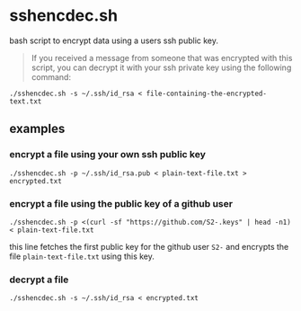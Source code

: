 # sshencdec.sh

bash script to encrypt data using a users ssh public key.

> If you received a message from someone that was encrypted with this script, you can
> decrypt it with your ssh private key using the following command:

```
./sshencdec.sh -s ~/.ssh/id_rsa < file-containing-the-encrypted-text.txt
```

## examples

### encrypt a file using your own ssh public key
```
./sshencdec.sh -p ~/.ssh/id_rsa.pub < plain-text-file.txt > encrypted.txt
```

### encrypt a file using the public key of a github user
```
./sshencdec.sh -p <(curl -sf "https://github.com/S2-.keys" | head -n1) < plain-text-file.txt
```

this line fetches the first public key for the github user `S2-` and encrypts the file `plain-text-file.txt` using this key.

### decrypt a file
```
./sshencdec.sh -s ~/.ssh/id_rsa < encrypted.txt
```
